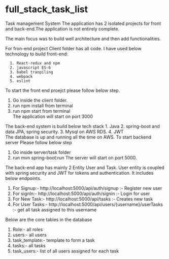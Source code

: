 # full_stack_task_list
Task management System
The application has 2 isolated projects for front and back-end.The application is not entirely complete. 

The main focus was to build  well architecture and then add functionalities.

For fron-end project Client folder has all code. I have used below technology to build front-end:

      1. React-redux and npm 
      2. javascript ES-6
      3. babel tranpiling
      4. webpack
      5. eslint

To start the front end proejct please follow below step.
   1. Go inside the client folder.
   2. run npm install from terminal
   3. run npm start   from terminal  
The application will start on port 3000

The back-end system is build below tech stack
    1. Java
    2. spring-boot and data JPA, spring security.
    3. Mysql on AWS RDS.
    4. JWT    
The database is up and running all the time on AWS.
To start backend server Please follow below step
   1. Go inside server/task folder
   2. run mvn spring-boot:run
The server will start on port 5000.

The back-end app has mainly 2 Entity User and Task. User entity is coupled with spring security and JWT for tokens and authentication. It includes below endpoints.
    
   1. For Signup:- http://localhost:5000/api/auth/signup :- Register new user
   2. For signIn:- http://localhost:5000/api/auth/signin :- Login for user
   3. For New Task:- http://localhost:5000/api/tasks    :- Creates new task
   4. For User Tasks:- http://localhost:5000/api/users/{username}/userTasks :- get all task assigned to this username
   
   Below are the core tables in the database
   
   1. Role:- all roles
   2. users:- all users
   3. task_template:- template to form a task
   4. tasks:- all tasks
   5. task_users:- list of all users assigned for each task
